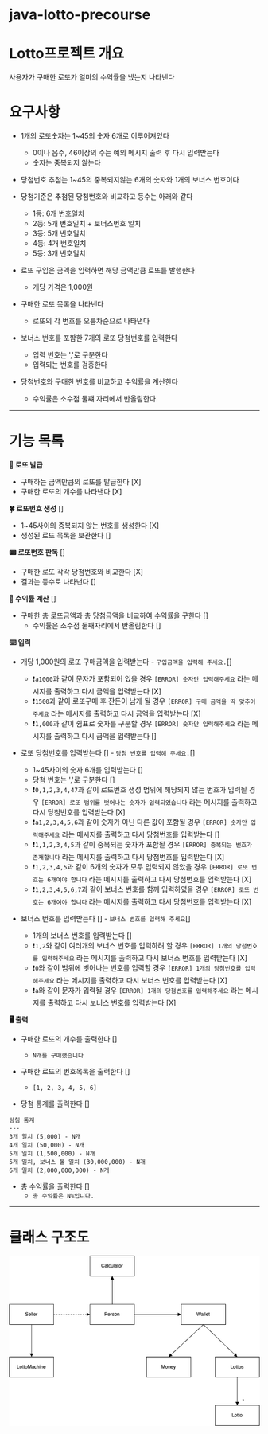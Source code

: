 # java-lotto-precourse
# Lotto프로젝트 개요
사용자가 구매한 로또가 얼마의 수익률을 냈는지 나타낸다

# 요구사항
- 1개의 로또숫자는 1~45의 숫자 6개로 이루어져있다
    - 0이나 음수, 46이상의 수는 예외 메시지 출력 후 다시 입력받는다
    - 숫자는 중복되지 않는다
- 당첨번호 추첨는 1~45의 중복되지않는 6개의 숫자와 1개의 보너스 번호이다

- 당첨기준은 추첨된 당첨번호와 비교하고 등수는 아래와 같다
    - 1등: 6개 번호일치
    - 2등: 5개 번호일치 + 보너스번호 일치
    - 3등: 5개 번호일치
    - 4등: 4개 번호일치
    - 5등: 3개 번호일치

- 로또 구입은 금액을 입력하면 해당 금액만큼 로또를 발행한다
    - 개당 가격은 1,000원

- 구매한 로또 목록을 나타낸다
  - 로또의 각 번호를 오름차순으로 나타낸다 

- 보너스 번호를 포함한 7개의 로또 당첨번호를 입력한다
  - 입력 번호는 ','로 구분한다
  - 입력되는 번호를 검증한다

- 당첨번호와 구매한 번호를 비교하고 수익률을 계산한다
  - 수익률은 소수점 둘쨰 자리에서 반올림한다

<hr>

# 기능 목록
**📃 로또 발급**
- 구매하는 금액만큼의 로또를 발급한다 [X]
- 구매한 로또의 개수를 나타낸다 [X]

**🍀 로또번호 생성** []
- 1~45사이의 중복되지 않는 번호를 생성한다 [X]
- 생성된 로또 목록을 보관한다 []

**📟 로또번호 판독** []
- 구매한 로또 각각 당첨번호와 비교한다 [X]
- 결과는 등수로 나타낸다 []

**👛 수익률 계산** []
- 구매한 총 로또금액과 총 당첨금액을 비교하여 수익률을 구한다 []
  - 수익률은 소수점 둘째자리에서 반올림한다 []

**⌨️ 입력**
- 개당 1,000원의 로또 구매금액을 입력받는다 - `구입금액을 입력해 주세요.`[]
  - ❗️`a1000`과 같이 문자가 포함되어 있을 경우 `[ERROR] 숫자만 입력해주세요` 라는 메시지를 출력하고 다시 금액을 입력받는다 [X]
  - ❗️`1500`과 같이 로또구매 후 잔돈이 남게 될 경우 `[ERROR] 구매 금액을 딱 맞추어주세요` 라는 메시지를 출력하고 다시 금액을 입력받는다 [X]
  - ❗️`1,000`과 같이 쉼표로 숫자를 구분할 경우 `[ERROR] 숫자만 입력해주세요` 라는 메시지를 출력하고 다시 금액을 입력받는다 []

- 로또 당첨번호를 입력받는다 [] - `당첨 번호를 입력해 주세요.`[]
  - 1~45사이의 숫자 6개를 입력받는다 []
  - 당첨 번호는 ','로 구분한다 []
  - ❗️`0,1,2,3,4,47`과 같이 로또번호 생성 범위에 해당되지 않는 번호가 입력될 경우 `[ERROR] 로또 범위를 벗어나는 숫자가 입력되었습니다` 라는 메시지를 출력하고 다시 당첨번호를 입력받는다 [X]
  - ❗️`a1,2,3,4,5,6`과 같이 숫자가 아닌 다른 값이 포함될 경우 `[ERROR] 숫자만 입력해주세요` 라는 메시지를 출력하고 다시 당첨번호를 입력받는다 []
  - ❗️`1,1,2,3,4,5`과 같이 중복되는 숫자가 포함될 경우 `[ERROR] 중복되는 번호가 존재합니다` 라는 메시지를 출력하고 다시 당첨번호를 입력받는다 [X]
  - ❗️`1,2,3,4,5`과 같이 6개의 숫자가 모두 입력되지 않았을 경우 `[ERROR] 로또 번호는 6개여야 합니다` 라는 메시지를 출력하고 다시 당첨번호를 입력받는다 [X]
  - ❗️`1,2,3,4,5,6,7`과 같이 보너스 번호를 함께 입력하였을 경우 `[ERROR] 로또 번호는 6개여야 합니다` 라는 메시지를 출력하고 다시 당첨번호를 입력받는다 [X]

- 보너스 번호를 입력받는다 [] - `보너스 번호를 입력해 주세요`[]
  - 1개의 보너스 번호를 입력받는다 []
  - ❗️`1,2`와 같이 여러개의 보너스 번호를 입력하려 할 경우 `[ERROR] 1개의 당첨번호를 입력해주세요` 라는 메시지를 출력하고 다시 보너스 번호를 입력받는다 [X]
  - ❗️`0`와 같이 범위에 벗어나는 번호를 입력할 경우 `[ERROR] 1개의 당첨번호를 입력해주세요` 라는 메시지를 출력하고 다시 보너스 번호를 입력받는다 [X]
  - ❗️`a`와 같이 문자가 입력될 경우 `[ERROR] 1개의 당첨번호를 입력해주세요` 라는 메시지를 출력하고 다시 보너스 번호를 입력받는다 [X]

**🖥️ 출력**
- 구매한 로또의 개수를 출력한다 []
  - `N개를 구매했습니다`

- 구매한 로또의 번호목록을 출력한다 []
  - `[1, 2, 3, 4, 5, 6]`

- 당첨 통계를 출력한다 []
```
당첨 통계
---
3개 일치 (5,000) - N개
4개 일치 (50,000) - N개
5개 일치 (1,500,000) - N개
5개 일치, 보너스 볼 일치 (30,000,000) - N개
6개 일치 (2,000,000,000) - N개
```

- 총 수익률을 출력한다 []
  - `총 수익률은 N%입니다.`

<hr>

# 클래스 구조도
![클래스 구조도](img/lotto-class.png)
